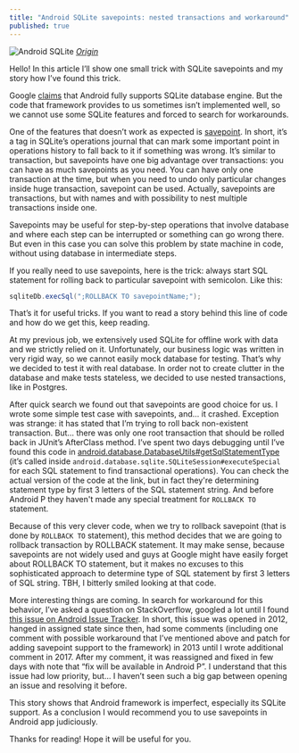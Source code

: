 ```yaml
---
title: "Android SQLite savepoints: nested transactions and workaround"
published: true
---
```

![Android SQLite](/assets/android_sqlite.jpg)
*[Origin](https://www.blikoontech.com/tutorials/android-health-app-design-saving-data-in-sqlite-database)*

Hello! In this article I’ll show one small trick with SQLite savepoints and my story how I’ve found this trick.

Google [claims](https://developer.android.com/reference/android/database/sqlite/package-summary) that Android fully supports SQLite database engine. But the code that framework provides to us sometimes isn’t implemented well, so we cannot use some SQLite features and forced to search for workarounds.

One of the features that doesn’t work as expected is [savepoint](https://sqlite.org/lang_savepoint.html). In short, it’s a tag in SQLite’s operations journal that can mark some important point in operations history to fall back to it if something was wrong. It’s similar to transaction, but savepoints have one big advantage over transactions: you can have as much savepoints as you need. You can have only one transaction at the time, but when you need to undo only particular changes inside huge transaction, savepoint can be used. Actually, savepoints are transactions, but with names and with possibility to nest multiple transactions inside one.

Savepoints may be useful for step-by-step operations that involve database and where each step can be interrupted or something can go wrong there. But even in this case you can solve this problem by state machine in code, without using database in intermediate steps.

If you really need to use savepoints, here is the trick: always start SQL statement for rolling back to particular savepoint with semicolon. Like this:

```java
sqliteDb.execSql(";ROLLBACK TO savepointName;");
```

That’s it for useful tricks. If you want to read a story behind this line of code and how do we get this, keep reading.

At my previous job, we extensively used SQLite for offline work with data and we strictly relied on it. Unfortunately, our business logic was written in very rigid way, so we cannot easily mock database for testing. That’s why we decided to test it with real database. In order not to create clutter in the database and make tests stateless, we decided to use nested transactions, like in Postgres.

After quick search we found out that savepoints are good choice for us. I wrote some simple test case with savepoints, and… it crashed. Exception was strange: it has stated that I’m trying to roll back non-existent transaction. But… there was only one root transaction that should be rolled back in JUnit’s AfterClass method. I’ve spent two days debugging until I’ve found this code in
[android.database.DatabaseUtils#getSqlStatementType](https://cs.android.com/android/platform/superproject/+/master:frameworks/base/core/java/android/database/DatabaseUtils.java;bpv=1;bpt=1;l=1566?q=DatabaseUtils&gsn=getSqlStatementType&gs=kythe%3A%2F%2Fandroid.googlesource.com%2Fplatform%2Fsuperproject%3Flang%3Djava%3Fpath%3Dandroid.database.DatabaseUtils%23794a1d841ce90d1e8ac8aff3bce9f7cea3ce5689e5ca43f027d9aa925bcb68c7) (it’s called inside `android.database.sqlite.SQLiteSession#executeSpecial`
for each SQL statement to find transactional operations). You can check the actual version of the code at the link, but in fact they're determining statement type by first 3 letters of the SQL statement string. And before Android P they haven't made any special treatment for `ROLLBACK TO` statement.

Because of this very clever code, when we try to rollback savepoint (that is done by `ROLLBACK TO` statement), this method decides that we are going to rollback transaction by ROLLBACK statement. It may make sense, because savepoints are not widely used and guys at Google might have easily forget about ROLLBACK TO statement, but it makes no excuses to this sophisticated approach to determine type of SQL statement by first 3 letters of SQL string. TBH, I bitterly smiled looking at that code.

More interesting things are coming. In search for workaround for this behavior, I’ve asked a question on StackOverflow, googled a lot until I found [this issue on Android Issue Tracker](https://issuetracker.google.com/issues/36957161). In short, this issue was opened in 2012, hanged in assigned state since then, had some comments (including one comment with possible workaround that I’ve mentioned above and patch for adding savepoint support to the framework) in 2013 until I wrote additional comment in 2017. After my comment, it was reassigned and fixed in few days with note that “fix will be available in Android P”. I understand that this issue had low priority, but… I haven’t seen such a big gap between opening an issue and resolving it before.

This story shows that Android framework is imperfect, especially its SQLite support. As a conclusion I would recommend you to use savepoints in Android app judiciously.

Thanks for reading! Hope it will be useful for you.
